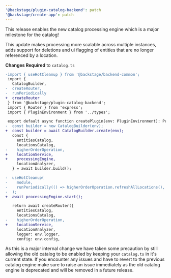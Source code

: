 ```yaml
---
'@backstage/plugin-catalog-backend': patch
'@backstage/create-app': patch
---
```


This release enables the new catalog processing engine which is a major milestone for the catalog!

This update makes processing more scalable across multiple instances, adds support for deletions and ui flagging of entities that are no longer referenced by a location.

**Changes Required** to `catalog.ts`

```diff
-import { useHotCleanup } from '@backstage/backend-common';
 import {
   CatalogBuilder,
-  createRouter,
-  runPeriodically
+  createRouter
 } from '@backstage/plugin-catalog-backend';
 import { Router } from 'express';
 import { PluginEnvironment } from '../types';

 export default async function createPlugin(env: PluginEnvironment): Promise<Router> {
-  const builder = new CatalogBuilder(env);
+  const builder = await CatalogBuilder.create(env);
   const {
     entitiesCatalog,
     locationsCatalog,
-    higherOrderOperation,
+    locationService,
+    processingEngine,
     locationAnalyzer,
   } = await builder.build();

-  useHotCleanup(
-    module,
-    runPeriodically(() => higherOrderOperation.refreshAllLocations(), 100000),
-  );
+  await processingEngine.start();

   return await createRouter({
     entitiesCatalog,
     locationsCatalog,
-    higherOrderOperation,
+    locationService,
     locationAnalyzer,
     logger: env.logger,
     config: env.config,
```

As this is a major internal change we have taken some precaution by still allowing the old catalog to be enabled by keeping your `catalog.ts` in it's current state.
If you encounter any issues and have to revert to the previous catalog engine make sure to raise an issue immediately as the old catalog engine is deprecated and will be removed in a future release.
